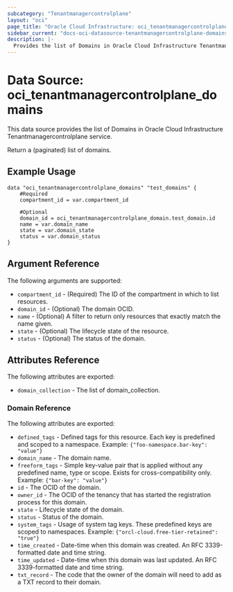 ```yaml
---
subcategory: "Tenantmanagercontrolplane"
layout: "oci"
page_title: "Oracle Cloud Infrastructure: oci_tenantmanagercontrolplane_domains"
sidebar_current: "docs-oci-datasource-tenantmanagercontrolplane-domains"
description: |-
  Provides the list of Domains in Oracle Cloud Infrastructure Tenantmanagercontrolplane service
---
```


# Data Source: oci_tenantmanagercontrolplane_domains
This data source provides the list of Domains in Oracle Cloud Infrastructure Tenantmanagercontrolplane service.

Return a (paginated) list of domains.


## Example Usage

```hcl
data "oci_tenantmanagercontrolplane_domains" "test_domains" {
	#Required
	compartment_id = var.compartment_id

	#Optional
	domain_id = oci_tenantmanagercontrolplane_domain.test_domain.id
	name = var.domain_name
	state = var.domain_state
	status = var.domain_status
}
```

## Argument Reference

The following arguments are supported:

* `compartment_id` - (Required) The ID of the compartment in which to list resources.
* `domain_id` - (Optional) The domain OCID.
* `name` - (Optional) A filter to return only resources that exactly match the name given.
* `state` - (Optional) The lifecycle state of the resource.
* `status` - (Optional) The status of the domain.


## Attributes Reference

The following attributes are exported:

* `domain_collection` - The list of domain_collection.

### Domain Reference

The following attributes are exported:

* `defined_tags` - Defined tags for this resource. Each key is predefined and scoped to a namespace. Example: `{"foo-namespace.bar-key": "value"}` 
* `domain_name` - The domain name.
* `freeform_tags` - Simple key-value pair that is applied without any predefined name, type or scope. Exists for cross-compatibility only. Example: `{"bar-key": "value"}` 
* `id` - The OCID of the domain.
* `owner_id` - The OCID of the tenancy that has started the registration process for this domain.
* `state` - Lifecycle state of the domain.
* `status` - Status of the domain.
* `system_tags` - Usage of system tag keys. These predefined keys are scoped to namespaces. Example: `{"orcl-cloud.free-tier-retained": "true"}` 
* `time_created` - Date-time when this domain was created. An RFC 3339-formatted date and time string.
* `time_updated` - Date-time when this domain was last updated. An RFC 3339-formatted date and time string.
* `txt_record` - The code that the owner of the domain will need to add as a TXT record to their domain.

